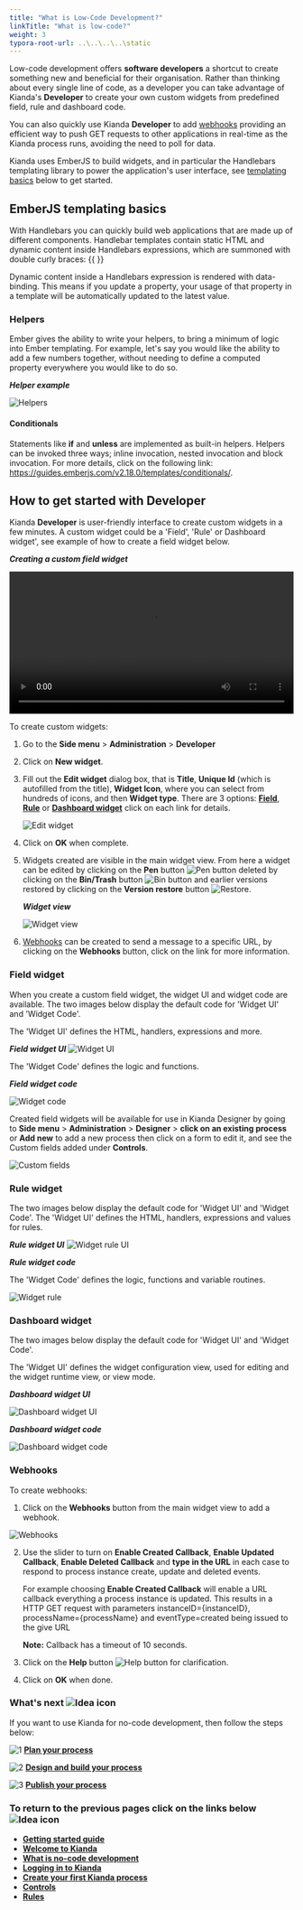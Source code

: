 ```yaml
---
title: "What is Low-Code Development?"
linkTitle: "What is low-code?"
weight: 3
typora-root-url: ..\..\..\..\static
---
```


Low-code development offers **software developers** a shortcut to create something new and beneficial for their organisation. Rather than thinking about every single line of code, as a developer you can take advantage of Kianda's **Developer** to create your own custom widgets from predefined field, rule and dashboard code.

You can also quickly use Kianda **Developer** to add [webhooks](#webhooks) providing an efficient way to push GET requests to other applications in real-time as the Kianda process runs, avoiding the need to poll for data. 

Kianda uses EmberJS to build widgets, and in particular the Handlebars templating library to power the application's user interface, see [templating basics](#emberjs-templating-basics) below to get started.



## EmberJS templating basics

With Handlebars you can quickly build web applications that are made up of different components. Handlebar templates contain static HTML and dynamic content inside Handlebars expressions, which are summoned with double curly braces: {{ }}

Dynamic content inside a Handlebars expression is rendered with data-binding. This means if you update a property, your usage of that property in a template will be automatically updated to the latest value.

### Helpers 

Ember gives the ability to write your helpers, to bring a minimum of logic into Ember templating. For example, let's say you would like the ability to add a few numbers together, without needing to define a computed property everywhere you would like to do so.

***Helper example***

![Helpers](/images/write-our-own-helpers.png)

#### Conditionals

Statements like **if** and **unless** are implemented as built-in helpers. Helpers can be invoked three ways; inline invocation, nested invocation and block invocation. For more details, click on the following link: https://guides.emberjs.com/v2.18.0/templates/conditionals/.



## How to get started with Developer

Kianda **Developer** is user-friendly interface to create custom widgets in a few minutes. A custom widget could be a 'Field', 'Rule' or Dashboard widget', see example of how to create a field widget below.

***Creating a custom field widget***

<video width="100%" style="width:100%" controls>
    <source src="/videos/createwidget.mp4">
    Your browser does not support the video tag.
    </source>
</video>



To create custom widgets:

1. Go to the **Side menu** > **Administration** > **Developer**

2. Click on **New widget**.

3. Fill out the **Edit widget** dialog box, that is **Title**, **Unique Id** (which is autofilled from the title), **Widget Icon**, where you can select from hundreds of icons, and then **Widget type**. There are 3 options: **[Field](#field-widget)**, **[Rule](#rule-widget)** or **[Dashboard widget](#dashboard-widget)** click on each link for details. 

   ![Edit widget](/images/editwidget.gif)

4. Click on **OK** when complete.

5. Widgets created are visible in the main widget view. From here a widget can be edited by clicking on the **Pen** button  ![Pen button](/images/bluepen.png) deleted by clicking on the **Bin/Trash** button ![Bin button](/images/binicon.png) and earlier versions restored by clicking on the **Version restore** button ![Restore](/images/bluerestore.png).

   ***Widget view***

   ![Widget view](/images/widgetview.gif)

6. [Webhooks](#webhooks) can be created to send a message to a specific URL, by clicking on the **Webhooks** button, click on the link for more information.

   

### Field widget

When you create a custom field widget, the widget UI and widget code are available. The two images below display the default code for 'Widget UI' and 'Widget Code'.

The 'Widget UI' defines the HTML, handlers, expressions and more.

***Field widget UI***
![Widget UI](/images/widgetfieldui.gif)

The 'Widget Code' defines the logic and functions.

***Field widget code***

![Widget code](/images/widgetcodefield.png)

Created field widgets will be available for use in Kianda Designer by going to **Side menu** > **Administration** > **Designer** > **click on an existing process** or **Add new** to add a new process then click on a form to edit it, and see the Custom fields added under **Controls**.

![Custom fields](/images/customcontrol.png)



### Rule widget

The two images below display the default code for 'Widget UI' and 'Widget Code'.
The 'Widget UI' defines the HTML, handlers, expressions and values for rules. 

***Rule widget UI***
![Widget rule UI ](/images/rulewidgetcode.gif)

***Rule widget code***

The 'Widget Code' defines the logic, functions and variable routines.

![Widget rule ](/images/rulewidget.gif)

### Dashboard widget

The two images below display the default code for 'Widget UI' and 'Widget Code'.

The 'Widget UI' defines the widget configuration view, used for editing and the widget runtime view, or view mode. 

***Dashboard widget UI***

![Dashboard widget UI](/images/dashboardui.gif)

***Dashboard widget code***

![Dashboard widget code](/images/dashboardcode.gif)



### Webhooks

To create webhooks:

1. Click on the **Webhooks** button from the main widget view to add a webhook. 

![Webhooks](/images/webhooks50.gif)

2. Use the slider to turn on **Enable Created Callback**, **Enable Updated Callback**, **Enable Deleted Callback** and **type in the URL** in each case to respond to process instance create, update and deleted events. 

   For example choosing **Enable Created Callback** will enable a URL callback everything a process instance is updated. This results in a HTTP GET request with parameters instanceID={instanceID}, processName={processName} and eventType=created being issued to the give URL

   **Note:** Callback has a timeout of 10 seconds.

3. Click on the **Help** button ![Help button](/images/webhookhelp.png) for clarification. 

4. Click on **OK** when done.



### What's next  ![Idea icon](/images/18.png) ###

If you want to use Kianda for no-code development, then follow the steps below:

![1](/images/one.png)  [**Plan your process**](/docs/getting-started/create-first-process/plan-your-process/) 

![2](/images/two.png)  [**Design and build your process**](/docs/getting-started/create-first-process/design-and-build/)

![3](/images/three.png)  [**Publish your process**](/docs/getting-started/create-first-process/publish-your-process/)



### **To return to the previous pages click on the links below**  ![Idea icon](/images/10.png) 

- **[Getting started guide](/docs/getting-started/)**
- **[Welcome to Kianda](/docs/getting-started/welcome/)**
- [**What is no-code development**](/docs/getting-started/welcome/no-code/)
- [**Logging in to Kianda**](/docs/getting-started/logging-in/)
- [**Create your first Kianda process**](/docs/getting-started/create-first-process/)
- [**Controls**](/docs/getting-started/create-first-process/design-and-build/add-controls-and-rules/)
- [**Rules**](getting-started/create-first-process/rules.md)

